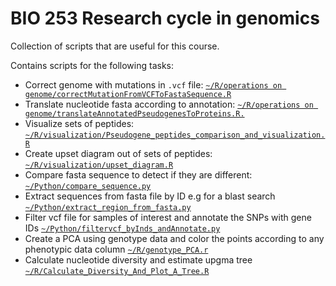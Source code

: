 # BIO 253 Research cycle in genomics

Collection of scripts that are useful for this course.

Contains scripts for the following tasks:

- Correct genome with mutations in `.vcf` file: [`~/R/operations on genome/correctMutationFromVCFToFastaSequence.R`](/R/operations%20on%20genome/correctMutationFromVCFToFastaSequence.R)
- Translate nucleotide fasta according to annotation: [`~/R/operations on genome/translateAnnotatedPseudogenesToProteins.R.`](/R/operations%20on%20genome/translateAnnotatedPseudogenesToProteins.R)
- Visualize sets of peptides: [`~/R/visualization/Pseudogene_peptides_comparison_and_visualization.R`](/R/visualization/Pseudogene_peptides_comparison_and_visualization.R)
- Create upset diagram out of sets of peptides: [`~/R/visualization/upset_diagram.R`](/R/visualization/upset_diagram.R)
- Compare fasta sequence to detect if they are different: [`~/Python/compare_sequence.py`](/Python/compare_sequence.py)
- Extract sequences from fasta file by ID e.g for a blast search [`~/Python/extract_region_from_fasta.py`](/Python/extract_region_from_fasta.py)
- Filter vcf file for samples of interest and annotate the SNPs with gene IDs [`~/Python/filtervcf_byInds_andAnnotate.py`](/Python/filtervcf_byInds_andAnnotate.py)
- Create a PCA using genotype data and color the points according to any phenotypic data column [`~/R/genotype_PCA.r`](/R/genotype_PCA.r)
- Calculate nucleotide diversity and estimate upgma tree [`~/R/Calculate_Diversity_And_Plot_A_Tree.R`](/R/Calculate_Diversity_And_Plot_A_Tree.R)
